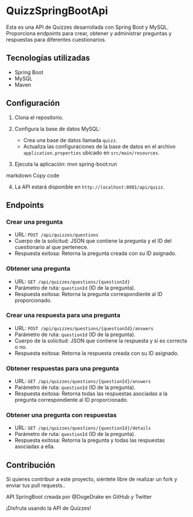 # QuizzSpringBootApi

Esta es una API de Quizzes desarrollada con Spring Boot y MySQL. Proporciona endpoints para crear, obtener y administrar preguntas y respuestas para diferentes cuestionarios.

## Tecnologías utilizadas

- Spring Boot
- MySQL
- Maven

## Configuración

1. Clona el repositorio.

2. Configura la base de datos MySQL:
   - Crea una base de datos llamada `quizz`.
   - Actualiza las configuraciones de la base de datos en el archivo `application.properties` ubicado en `src/main/resources`.

3. Ejecuta la aplicación:
mvn spring-boot:run

markdown
Copy code

4. La API estará disponible en `http://localhost:8081/api/quizz`.

## Endpoints

### Crear una pregunta

- URL: `POST /api/quizzes/questions`
- Cuerpo de la solicitud: JSON que contiene la pregunta y el ID del cuestionario al que pertenece.
- Respuesta exitosa: Retorna la pregunta creada con su ID asignado.

### Obtener una pregunta

- URL: `GET /api/quizzes/questions/{questionId}`
- Parámetro de ruta: `questionId` (ID de la pregunta).
- Respuesta exitosa: Retorna la pregunta correspondiente al ID proporcionado.

### Crear una respuesta para una pregunta

- URL: `POST /api/quizzes/questions/{questionId}/answers`
- Parámetro de ruta: `questionId` (ID de la pregunta).
- Cuerpo de la solicitud: JSON que contiene la respuesta y si es correcta o no.
- Respuesta exitosa: Retorna la respuesta creada con su ID asignado.

### Obtener respuestas para una pregunta

- URL: `GET /api/quizzes/questions/{questionId}/answers`
- Parámetro de ruta: `questionId` (ID de la pregunta).
- Respuesta exitosa: Retorna todas las respuestas asociadas a la pregunta correspondiente al ID proporcionado.

### Obtener una pregunta con respuestas

- URL: `GET /api/quizzes/questions/{questionId}/details`
- Parámetro de ruta: `questionId` (ID de la pregunta).
- Respuesta exitosa: Retorna la pregunta y todas las respuestas asociadas a ella.

## Contribución

Si quieres contribuir a este proyecto, siéntete libre de realizar un fork y enviar tus pull requests..

API SpringBoot creada por @DogeDrake en GitHub y Twitter

¡Disfruta usando la API de Quizzes!

